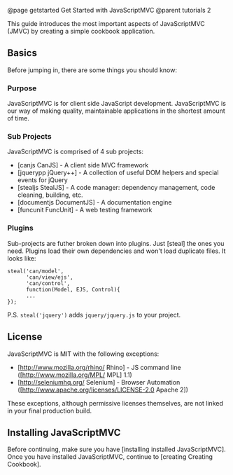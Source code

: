 @page getstarted Get Started with JavaScriptMVC
@parent tutorials 2

This guide introduces the most important aspects of JavaScriptMVC (JMVC) by 
creating a simple cookbook application.

## Basics

Before jumping in, there are some things you should know:

### Purpose

JavaScriptMVC is for client side JavaScript development.  JavaScriptMVC is our way
of making quality, maintainable applications in the shortest amount of time.

### Sub Projects

JavaScriptMVC is comprised of 4 sub projects:

  - [canjs CanJS] - A client side MVC framework
  - [jquerypp jQuery++] - A collection of useful DOM helpers and special events for jQuery
  - [stealjs StealJS] - A code manager: dependency management, code cleaning, building, etc.
  - [documentjs DocumentJS] - A documentation engine
  - [funcunit FuncUnit] - A web testing framework

### Plugins 

Sub-projects are futher broken down into plugins. Just [steal] the ones you need. Plugins load
their own dependencies and won't load duplicate files.  It looks like:

    steal('can/model',
          'can/view/ejs',
          'can/control',
          function(Model, EJS, Control){
          ...
    });


<div class='whisper'>
P.S. <code>steal('jquery')</code> adds <code>jquery/jquery.js</code> to your project.
</div>

## License

JavaScriptMVC is MIT with the following exceptions:

 - [http://www.mozilla.org/rhino/ Rhino] - JS command line ([http://www.mozilla.org/MPL/ MPL] 1.1)
 - [http://seleniumhq.org/ Selenium] - Browser Automation ([http://www.apache.org/licenses/LICENSE-2.0 Apache 2])

These exceptions, although permissive licenses themselves, are not linked in your final production build.

## Installing JavaScriptMVC

Before continuing, make sure you have [installing installed JavaScriptMVC]. Once you
have installed JavaScriptMVC, continue to [creating Creating Cookbook].
